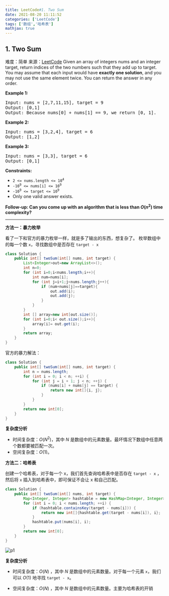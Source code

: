 ```yaml
---
title: LeetCode#1. Two Sum
date: 2021-08-20 11:11:52
categories: ['LeetCode']
tags: ['数组','哈希表']
mathjax: true
---
```


## 1. Two Sum
难度：<span class="level-eazy">简单</span>
来源：[LeetCode](https://leetcode-cn.com/problems/two-sum)
Given an array of integers nums and an integer target, return indices of the two numbers such that they add up to target.
You may assume that each input would have **exactly one solution**, and you may not use the same element twice.
You can return the answer in any order.
<!--more-->
**Example 1:**

<pre>
Input: nums = [2,7,11,15], target = 9
Output: [0,1]
Output: Because nums[0] + nums[1] == 9, we return [0, 1].
</pre>

**Example 2:**
<pre>
Input: nums = [3,2,4], target = 6
Output: [1,2]
</pre>
**Example 3:**

<pre>
Input: nums = [3,3], target = 6
Output: [0,1]
</pre>
**Constraints:**

- <code>2 <= nums.length <= 10<sup>4</sup></code>
- <code>-10<sup>9</sup> <= nums[i] <= 10<sup>9</sup></code>
- <code>-10<sup>9</sup> <= target <= 10<sup>9</sup></code>
- Only one valid answer exists.

**Follow-up: Can you come up with an algorithm that is less than $O(n^2)$ time complexity?**

------

**方法一：暴力枚举**

看了一下和官方的暴力枚举一样，就是多了输出的东西，想复杂了。
枚举数组中的每一个数 `x`，寻找数组中是否存在 `target - x`

```java
class Solution {
    public int[] twoSum(int[] nums, int target) {
        List<Integer>out=new ArrayList<>();
        int n=0;
        for (int i=0;i<nums.length;i++){
            int num=nums[i];
            for (int j=i+1;j<nums.length;j++){
                if (num+nums[j]==target){
                    out.add(i);
                    out.add(j);
                }
            }
        }
        int [] array=new int[out.size()];
        for (int i=0;i< out.size();i++){
            array[i]= out.get(i);
        }
        return array;
    }
}
```

官方的暴力解法：

~~~java
class Solution {
    public int[] twoSum(int[] nums, int target) {
        int n = nums.length;
        for (int i = 0; i < n; ++i) {
            for (int j = i + 1; j < n; ++j) {
                if (nums[i] + nums[j] == target) {
                    return new int[]{i, j};
                }
            }
        }
        return new int[0];
    }
}
~~~

**复杂度分析**

- 时间复杂度：$O(N^2)$，其中 $N$ 是数组中的元素数量。最坏情况下数组中任意两个数都要被匹配一次。
- 空间复杂度：$O(1)$。

**方法二：哈希表**

创建一个哈希表，对于每一个 x，我们首先查询哈希表中是否存在 `target - x` ，然后将 `x` 插入到哈希表中，即可保证不会让 x 和自己匹配。

```java
class Solution {
    public int[] twoSum(int[] nums, int target) {
        Map<Integer, Integer> hashtable = new HashMap<Integer, Integer>();
        for (int i = 0; i < nums.length; ++i) {
            if (hashtable.containsKey(target - nums[i])) {
                return new int[]{hashtable.get(target - nums[i]), i};
            }
            hashtable.put(nums[i], i);
        }
        return new int[0];
    }
}
```

![p1](https://img-blog.csdnimg.cn/4df817f8e8a444ddbed6efed093faa8f.gif)


**复杂度分析**

- 时间复杂度：$O(N)$ ，其中 $N$ 是数组中的元素数量。对于每一个元素 `x`，我们可以 $O(1)$ 地寻找 `target - x`。

- 空间复杂度：$O(N)$ ，其中 $N$ 是数组中的元素数量。主要为哈希表的开销

